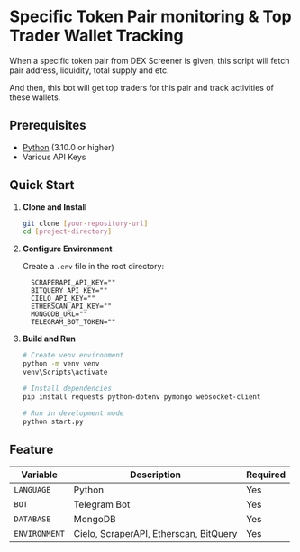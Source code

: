 # Specific Token Pair monitoring & Top Trader Wallet Tracking

When a specific token pair from DEX Screener is given, this script will fetch pair address, liquidity, total supply and etc.

And then, this bot will get top traders for this pair and track activities of these wallets.

## Prerequisites

- [Python](https://www.python.org/downloads/) (3.10.0 or higher)
- Various API Keys


## Quick Start

1. **Clone and Install**
   ```bash
   git clone [your-repository-url]
   cd [project-directory]
   ```

2. **Configure Environment**
   
   Create a `.env` file in the root directory:
   ```env
     SCRAPERAPI_API_KEY=""
     BITQUERY_API_KEY=""
     CIELO_API_KEY=""
     ETHERSCAN_API_KEY=""
     MONGODB_URL=""
     TELEGRAM_BOT_TOKEN=""
   ```

3. **Build and Run**
   ```bash
   # Create venv environment
   python -m venv venv
   venv\Scripts\activate

   # Install dependencies
   pip install requests python-dotenv pymongo websocket-client

   # Run in development mode
   python start.py
   ```

## Feature

| Variable | Description | Required |
|----------|-------------|----------|
| `LANGUAGE` | Python | Yes |
| `BOT` | Telegram Bot | Yes |
| `DATABASE` | MongoDB | Yes |
| `ENVIRONMENT` | Cielo, ScraperAPI, Etherscan, BitQuery | Yes |
